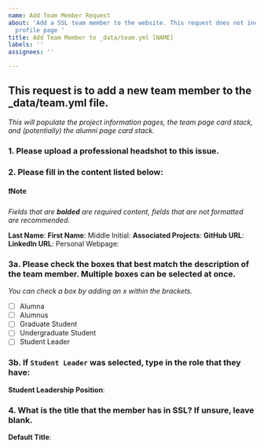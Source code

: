 ```yaml
---
name: Add Team Member Request
about: 'Add a SSL team member to the website. This request does not include the member''s
  profile page '
title: Add Team Member to _data/team.yml [NAME]
labels: ''
assignees: ''

---
```


## This request is to add a new team member to the _data/team.yml file.

*This will populate the project information pages, the team page card stack, and (potentially) the alumni page card stack.*

### 1. Please upload a professional headshot to this issue.

### 2. Please fill in the content listed below:

#### ❗Note

*Fields that are **bolded** are required content, fields that are not formatted are recommended.*  
 
**Last Name**:
**First Name**:
Middle Initial:
**Associated Projects**:
**GitHub URL**:
**LinkedIn URL**:
Personal Webpage: 

### 3a. Please check the boxes that best match the description of the team member. Multiple boxes can be selected at once.

*You can check a box by adding an x within the brackets.*

- [ ] Alumna
- [ ] Alumnus
- [ ] Graduate Student
- [ ] Undergraduate Student
- [ ] Student Leader

### 3b. If `Student Leader` was selected, type in the role that they have:

**Student Leadership Position**:

### 4. What is the title that the member has in SSL? If unsure, leave blank.

**Default Title**:
